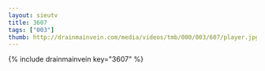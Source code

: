 ```yaml
--- 
layout: sieutv
title: 3607
tags: ["003"]
thumb: http://drainmainvein.com/media/videos/tmb/000/003/607/player.jpg
---
```

{% include drainmainvein key="3607" %} 
